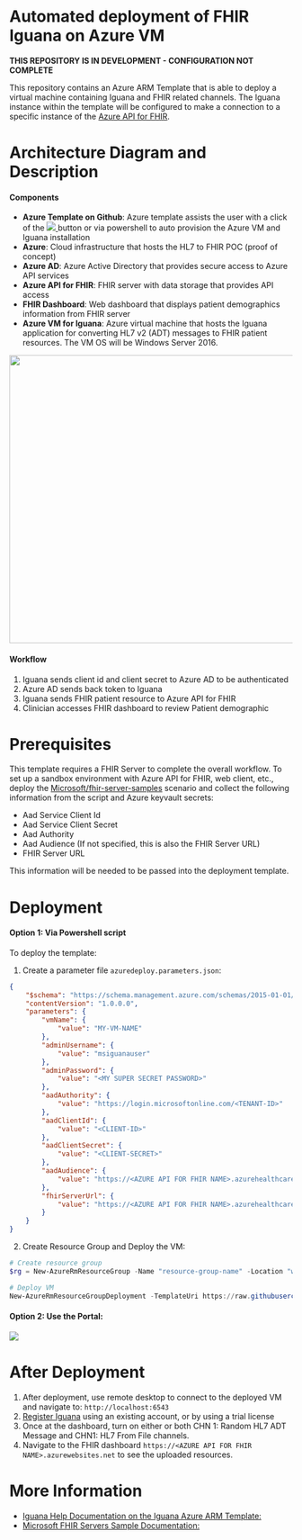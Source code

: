 # Automated deployment of FHIR Iguana on Azure VM

**THIS REPOSITORY IS IN DEVELOPMENT - CONFIGURATION NOT COMPLETE**

This repository contains an Azure ARM Template that is able to deploy a virtual machine containing Iguana and FHIR related channels. The Iguana instance within the template will be configured to make a connection to a specific instance of the [Azure API for FHIR](https://azure.microsoft.com/en-us/services/azure-api-for-fhir/). 

# Architecture Diagram and Description

#### Components
- **Azure Template on Github**: Azure template assists the user with a click of the <a href="https://portal.azure.com/#create/Microsoft.Template/uri/https%3A%2F%2Fraw.githubusercontent.com%2Finterfacewarecs%2Figuana-azure-fhir%2Fmaster%2Fazuredeploy.json" target="_blank">
    <img src="https://azuredeploy.net/deploybutton.png"/>
</a> button or via powershell to auto provision the Azure VM and Iguana installation 
- **Azure**: Cloud infrastructure that hosts the HL7 to FHIR POC (proof of concept)
- **Azure AD**: Azure Active Directory that provides secure access to Azure API services
- **Azure API for FHIR**: FHIR server with data storage that provides API access
- **FHIR Dashboard**: Web dashboard that displays patient demographics information from FHIR server
- **Azure VM for Iguana**: Azure virtual machine that hosts the Iguana application for converting HL7 v2 (ADT) messages to FHIR patient resources. The VM OS will be Windows Server 2016.

<center><img src="https://raw.githubusercontent.com/InterfacewareCS/iguana-azure-fhir/master/DesignDiagram.png" width="512"></center>

#### Workflow
1. Iguana sends client id and client secret to Azure AD to be authenticated
2. Azure AD sends back token to Iguana
3. Iguana sends FHIR patient resource to Azure API for FHIR
4. Clinician accesses FHIR dashboard to review Patient demographic

# Prerequisites

This template requires a FHIR Server to complete the overall workflow. To set up a sandbox environment with Azure API for FHIR, web client, etc., deploy the [Microsoft/fhir-server-samples](https://github.com/Microsoft/fhir-server-samples) scenario and collect the following information from the script and Azure keyvault secrets:

- Aad Service Client Id
- Aad Service Client Secret
- Aad Authority
- Aad Audience (If not specified, this is also the FHIR Server URL)
- FHIR Server URL

This information will be needed to be passed into the deployment template.

# Deployment

#### Option 1: Via Powershell script 

To deploy the template:

1. Create a parameter file `azuredeploy.parameters.json`:

```json
{
    "$schema": "https://schema.management.azure.com/schemas/2015-01-01/deploymentParameters.json#",
    "contentVersion": "1.0.0.0",
    "parameters": {
        "vmName": {
            "value": "MY-VM-NAME"
        },
        "adminUsername": {
            "value": "msiguanauser"
        },
        "adminPassword": {
            "value": "<MY SUPER SECRET PASSWORD>"
        },
        "aadAuthority": {
            "value": "https://login.microsoftonline.com/<TENANT-ID>"
        },
        "aadClientId": {
            "value": "<CLIENT-ID>"
        },
        "aadClientSecret": {
            "value": "<CLIENT-SECRET>"
        },
        "aadAudience": {
            "value": "https://<AZURE API FOR FHIR NAME>.azurehealthcareapis.com"
        },
        "fhirServerUrl": {
            "value": "https://<AZURE API FOR FHIR NAME>.azurehealthcareapis.com"
        }
    }
}
```
2. Create Resource Group and Deploy the VM:
```PowerShell
# Create resource group
$rg = New-AzureRmResourceGroup -Name "resource-group-name" -Location "westus2"

# Deploy VM
New-AzureRmResourceGroupDeployment -TemplateUri https://raw.githubusercontent.com/InterfacewareCS/iguana-azure-fhir/master/azuredeploy.json -TemplateParameterFile .\azuredeploy.parameters.json -ResourceGroupName $rg.ResourceGroupName
```

#### Option 2: Use the Portal:

<a href="https://portal.azure.com/#create/Microsoft.Template/uri/https%3A%2F%2Fraw.githubusercontent.com%2Finterfacewarecs%2Figuana-azure-fhir%2Fmaster%2Fazuredeploy.json" target="_blank">
    <img src="https://azuredeploy.net/deploybutton.png"/>
</a>

# After Deployment

1. After deployment, use remote desktop to connect to the deployed VM and navigate to: `http://localhost:6543`
2. [Register Iguana](https://help.interfaceware.com/v6/register-iguana) using an existing account, or by using a trial license
3. Once at the dashboard, turn on either or both CHN 1: Random HL7 ADT Message and CHN1: HL7 From File channels.
4. Navigate to the FHIR dashboard `https://<AZURE API FOR FHIR NAME>.azurewebsites.net` to see the uploaded resources.

# More Information 
- [Iguana Help Documentation on the Iguana Azure ARM Template:](https://help.interfaceware.com/v6/automated-deployment-of-fhir-iguana-on-azure-vm) 
- [Microsoft FHIR Servers Sample Documentation:](https://github.com/Microsoft/fhir-server-samples)

